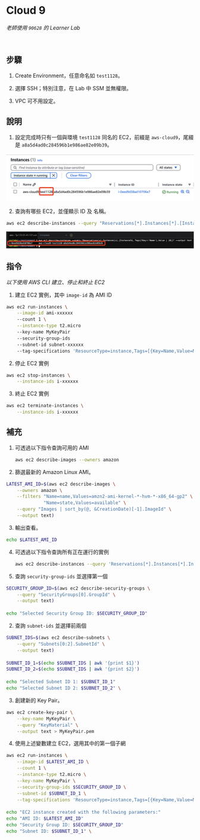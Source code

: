 # Cloud 9

_老師使用 `90628` 的 Learner Lab_

<br>

## 步驟

1. Create Environment，任意命名如 `test1128`。

2. 選擇 SSH；特別注意，在 Lab 中 SSM 並無權限。

3. VPC 可不用設定。

## 說明

1. 設定完成時只有一個與環境 `test1128` 同名的 EC2，前綴是 `aws-cloud9`，尾綴是 `a8a5d4ad0c284596b1e986ae82e09b39`。

![](images/img_01.png)

2. 查詢有哪些 EC2，並僅顯示 ID 及 名稱。

```bash
aws ec2 describe-instances --query "Reservations[*].Instances[*].[InstanceId, Tags[?Key=='Name'].Value | [0]]" --output text
```

![](images/img_02.png)

## 指令

_以下使用 AWS CLI 建立、停止和終止 EC2_

1. 建立 EC2 實例，其中 `image-id` 為 AMI ID

```bash
aws ec2 run-instances \
    --image-id ami-xxxxxx
    --count 1 \
    --instance-type t2.micro
    --key-name MyKeyPair
    --security-group-ids
    --subnet-id subnet-xxxxxx
    --tag-specifications 'ResourceType=instance,Tags=[{Key=Name,Value=MyInstance}]'
```

2. 停止 EC2 實例

```bash
aws ec2 stop-instances \
    --instance-ids i-xxxxxx
```

3. 終止 EC2 實例

```bash
aws ec2 terminate-instances \
    --instance-ids i-xxxxxx
```

## 補充

1. 可透過以下指令查詢可用的 AMI

    ```bash
    aws ec2 describe-images --owners amazon
    ```

2. 篩選最新的 Amazon Linux AMI。

```bash
LATEST_AMI_ID=$(aws ec2 describe-images \
    --owners amazon \
    --filters "Name=name,Values=amzn2-ami-kernel-*-hvm-*-x86_64-gp2" \
              "Name=state,Values=available" \
    --query "Images | sort_by(@, &CreationDate)[-1].ImageId" \
    --output text)
```

3. 輸出查看。 

```bash
echo $LATEST_AMI_ID
```

4. 可透過以下指令查詢所有正在運行的實例

    ```bash
    aws ec2 describe-instances --query 'Reservations[*].Instances[*].InstanceId'
    ```


5. 查詢 `security-group-ids` 並選擇第一個

```bash
SECURITY_GROUP_ID=$(aws ec2 describe-security-groups \
    --query "SecurityGroups[0].GroupId" \
    --output text)

echo "Selected Security Group ID: $SECURITY_GROUP_ID"
```

2. 查詢 `subnet-ids` 並選擇前兩個

```bash
SUBNET_IDS=$(aws ec2 describe-subnets \
    --query "Subnets[0:2].SubnetId" \
    --output text)

SUBNET_ID_1=$(echo $SUBNET_IDS | awk '{print $1}')
SUBNET_ID_2=$(echo $SUBNET_IDS | awk '{print $2}')

echo "Selected Subnet ID 1: $SUBNET_ID_1"
echo "Selected Subnet ID 2: $SUBNET_ID_2" \

```

3. 創建新的 Key Pair。 

```bash
aws ec2 create-key-pair \
    --key-name MyKeyPair \
    --query "KeyMaterial" \
    --output text > MyKeyPair.pem
```

4. 使用上述變數建立 EC2，選用其中的第一個子網

```bash
aws ec2 run-instances \
    --image-id $LATEST_AMI_ID \
    --count 1 \
    --instance-type t2.micro \
    --key-name MyKeyPair \
    --security-group-ids $SECURITY_GROUP_ID \
    --subnet-id $SUBNET_ID_1 \
    --tag-specifications 'ResourceType=instance,Tags=[{Key=Name,Value=MyInstance}]'

echo "EC2 instance created with the following parameters:"
echo "AMI ID: $LATEST_AMI_ID"
echo "Security Group ID: $SECURITY_GROUP_ID"
echo "Subnet ID: $SUBNET_ID_1" \

```


